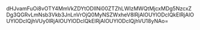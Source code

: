 dHJvamFuOi8vOTY4MmVkZDYtODllNi00ZTZhLWIzMWQtMjcxMDg5NzcxZDg3QGRvLmNsb3Vkb3JnLnVrOjQ0MyNSZWxheV8lRjAlOUYlODclQkElRjAlOUYlODclQjhVUy0lRjAlOUYlODclQkElRjAlOUYlODclQjhVU18yNAo=